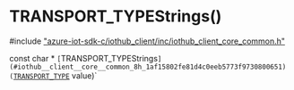 # TRANSPORT_TYPEStrings()

\#include ["azure-iot-sdk-c/iothub_client/inc/iothub_client_core_common.h"](../iot-c-ref-iothub-client-core-common-h.md)  

const char * `[`TRANSPORT_TYPEStrings`](#iothub__client__core__common_8h_1af15802fe81d4c0eeb5773f9730800651)(`[`TRANSPORT_TYPE`](#iothub__client__core__common_8h_1a9a3ab43f50232345732813eefad2dd08) value)`

